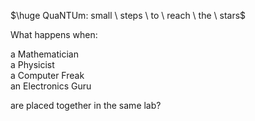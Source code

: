 $\huge QuaNTUm: small \ steps \ to \ reach \ the \ stars$

What happens when:

a Mathematician  
a Physicist  
a Computer Freak  
an Electronics Guru  

are placed together in the same lab?
